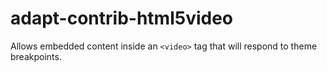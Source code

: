 adapt-contrib-html5video
===============================

Allows embedded content inside an ``<video>`` tag that will respond to theme breakpoints.
